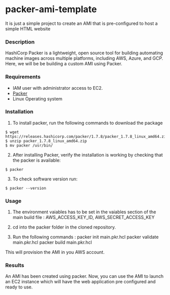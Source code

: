 # packer-ami-template

It is just a simple project to create an AMI that is pre-configured to host a simple HTML website

### Description 

HashiCorp Packer is a lightweight, open source tool for building automating machine images across multiple platforms, including AWS, Azure, and GCP. Here, we will be be building a custom AMI using Packer.

### Requirements

- IAM user with administrator access to EC2.
- [Packer](https://releases.hashicorp.com/packer/1.7.8/packer_1.7.8_linux_amd64.zip)
- Linux Operating system

### Installation

1. To install packer, run the following commands to download the package
```
$ wget https://releases.hashicorp.com/packer/1.7.8/packer_1.7.8_linux_amd64.zip
$ unzip packer_1.7.8_linux_amd64.zip
$ mv packer /usr/bin/
```
2. After installing Packer, verify the installation is working by checking that the packer is available:
```
$ packer
```
3. To check software version run:
```
$ packer --version
```

### Usage

1. The environment vaiables has to be set in the vaiables section of the main build file : AWS_ACCESS_KEY_ID, AWS_SECRET_ACCESS_KEY

2. cd into the packer folder in the cloned repository.

3. Run the following commands : 
packer init main.pkr.hcl
packer validate main.pkr.hcl
packer build main.pkr.hcl

This will provision the AMI in you AWS account.


### Results
An AMI has been created using packer. Now, you can use the AMI to launch an EC2 instance which will have the web application pre configured and ready to use.


